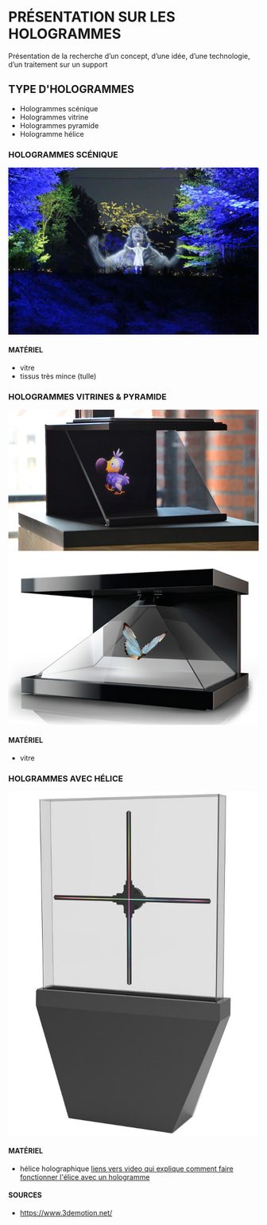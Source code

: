 # PRÉSENTATION SUR LES HOLOGRAMMES
Présentation de la recherche d’un concept, d’une idée, d’une technologie, d’un traitement sur un support

## TYPE D'HOLOGRAMMES
* Hologrammes scénique
* Hologrammes vitrine
* Hologrammes pyramide
* Hologramme hélice


### HOLOGRAMMES SCÉNIQUE
![image scénique 01](assets/images/hologramme_scenique_01.jpg)
#### MATÉRIEL
* vitre
* tissus très mince (tulle)
### HOLOGRAMMES VITRINES & PYRAMIDE
![image vitrine 01](assets/images/hologramme_vitrine_01.jpg)
![image pyramide 01](assets/images/hologramme_pyramide_01.png)
#### MATÉRIEL
* vitre
### HOLGRAMMES AVEC HÉLICE
![image hélice 01](assets/images/hologramme_elice_01.jpg)
#### MATÉRIEL
* hélice holographique
[liens vers video qui explique comment faire fonctionner l'élice avec un hologramme](https://www.youtube.com/watch?v=1Qrm0Y9UhVA)




#### SOURCES
* https://www.3demotion.net/
